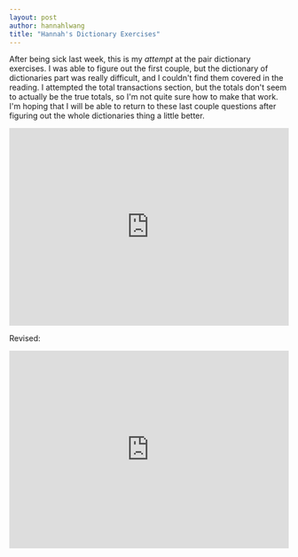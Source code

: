 ```yaml
---
layout: post
author: hannahlwang
title: "Hannah's Dictionary Exercises"
---
```


After being sick last week, this is my *attempt* at the pair dictionary exercises. I was able to figure out the first couple, but the dictionary of dictionaries part was really difficult, and I couldn't find them covered in the reading. I attempted the total transactions section, but the totals don't seem to actually be the true totals, so I'm not quite sure how to make that work. I'm hoping that I will be able to return to these last couple questions after figuring out the whole dictionaries thing a little better.

<iframe src="https://trinket.io/embed/python3/9c25be4da5" width="100%" height="356" frameborder="0" marginwidth="0" marginheight="0" allowfullscreen></iframe>

Revised:

<iframe src="https://trinket.io/embed/python3/95603d62c3" width="100%" height="356" frameborder="0" marginwidth="0" marginheight="0" allowfullscreen></iframe>
